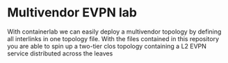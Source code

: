 # Multivendor EVPN lab
With containerlab we can easily deploy a multivendor topology by defining all interlinks in one topology file. 
With the files contained in this repository you are able to spin up a two-tier clos topology containing a L2 EVPN service distributed across the leaves 
